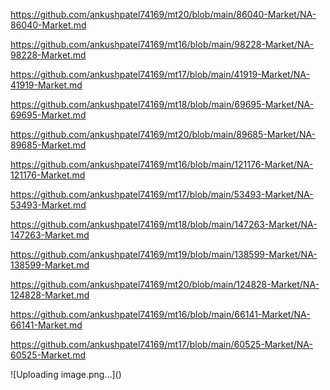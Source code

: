 <p><a href="https://github.com/ankushpatel74169/mt20/blob/main/86040-Market/NA-86040-Market.md">https://github.com/ankushpatel74169/mt20/blob/main/86040-Market/NA-86040-Market.md</a></p><p><a href="https://github.com/ankushpatel74169/mt16/blob/main/98228-Market/NA-98228-Market.md">https://github.com/ankushpatel74169/mt16/blob/main/98228-Market/NA-98228-Market.md</a></p><p><a href="https://github.com/ankushpatel74169/mt17/blob/main/41919-Market/NA-41919-Market.md">https://github.com/ankushpatel74169/mt17/blob/main/41919-Market/NA-41919-Market.md</a></p><p><a href="https://github.com/ankushpatel74169/mt18/blob/main/69695-Market/NA-69695-Market.md">https://github.com/ankushpatel74169/mt18/blob/main/69695-Market/NA-69695-Market.md</a></p><p><a href="https://github.com/ankushpatel74169/mt20/blob/main/89685-Market/NA-89685-Market.md">https://github.com/ankushpatel74169/mt20/blob/main/89685-Market/NA-89685-Market.md</a></p><p><a href="https://github.com/ankushpatel74169/mt16/blob/main/121176-Market/NA-121176-Market.md">https://github.com/ankushpatel74169/mt16/blob/main/121176-Market/NA-121176-Market.md</a></p><p><a href="https://github.com/ankushpatel74169/mt17/blob/main/53493-Market/NA-53493-Market.md">https://github.com/ankushpatel74169/mt17/blob/main/53493-Market/NA-53493-Market.md</a></p><p><a href="https://github.com/ankushpatel74169/mt18/blob/main/147263-Market/NA-147263-Market.md">https://github.com/ankushpatel74169/mt18/blob/main/147263-Market/NA-147263-Market.md</a></p><p><a href="https://github.com/ankushpatel74169/mt19/blob/main/138599-Market/NA-138599-Market.md">https://github.com/ankushpatel74169/mt19/blob/main/138599-Market/NA-138599-Market.md</a></p><p><a href="https://github.com/ankushpatel74169/mt20/blob/main/124828-Market/NA-124828-Market.md">https://github.com/ankushpatel74169/mt20/blob/main/124828-Market/NA-124828-Market.md</a></p><p><a href="https://github.com/ankushpatel74169/mt16/blob/main/66141-Market/NA-66141-Market.md">https://github.com/ankushpatel74169/mt16/blob/main/66141-Market/NA-66141-Market.md</a></p><p><a href="https://github.com/ankushpatel74169/mt17/blob/main/60525-Market/NA-60525-Market.md">https://github.com/ankushpatel74169/mt17/blob/main/60525-Market/NA-60525-Market.md</a></p>
![Uploading image.png…]()
